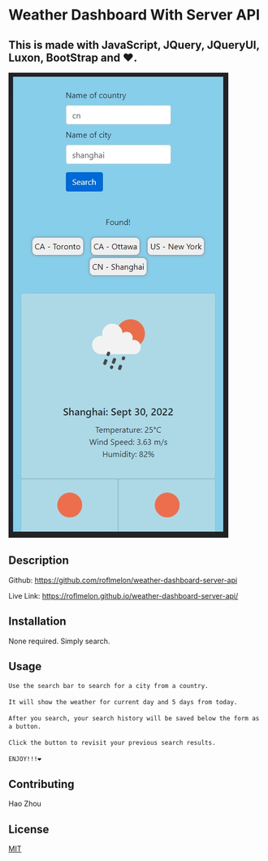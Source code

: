 # Weather Dashboard With Server API

## This is made with JavaScript, JQuery, JQueryUI, Luxon, BootStrap and ❤️.

![me](./Assets/documentation/Screenshot_2.jpg)

## Description

Github:
https://github.com/roflmelon/weather-dashboard-server-api

Live Link: https://roflmelon.github.io/weather-dashboard-server-api/

## Installation

None required. Simply search.

## Usage

```
Use the search bar to search for a city from a country.

It will show the weather for current day and 5 days from today.

After you search, your search history will be saved below the form as a button.

Click the button to revisit your previous search results.

ENJOY!!!❤️
```

## Contributing

Hao Zhou

## License

[MIT](https://choosealicense.com/licenses/mit/)
